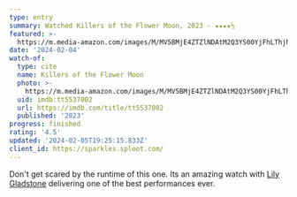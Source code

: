 ```yaml
---
type: entry
summary: Watched Killers of the Flower Moon, 2023 - ★★★★½
featured: >-
  https://m.media-amazon.com/images/M/MV5BMjE4ZTZlNDAtM2Q3YS00YjFhLThjN2UtODg2ZGNlN2E2MWU2XkEyXkFqcGdeQXVyMTUzMTg2ODkz._V1_SX300.jpg
date: '2024-02-04'
watch-of:
  type: cite
  name: Killers of the Flower Moon
  photo: >-
    https://m.media-amazon.com/images/M/MV5BMjE4ZTZlNDAtM2Q3YS00YjFhLThjN2UtODg2ZGNlN2E2MWU2XkEyXkFqcGdeQXVyMTUzMTg2ODkz._V1_SX300.jpg
  uid: imdb:tt5537002
  url: https://imdb.com/title/tt5537002
  published: '2023'
progress: finished
rating: '4.5'
updated: '2024-02-05T19:25:15.833Z'
client_id: https://sparkles.sploot.com/
---
```

Don't get scared by the runtime of this one. Its an amazing watch with [Lily Gladstone](https://www.imdb.com/name/nm4291409/) delivering one of the best performances ever.
